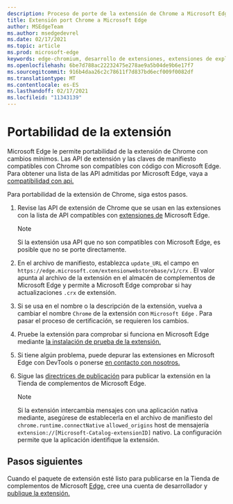 ```yaml
---
description: Proceso de porte de la extensión de Chrome a Microsoft Edge
title: Extensión port Chrome a Microsoft Edge
author: MSEdgeTeam
ms.author: msedgedevrel
ms.date: 02/17/2021
ms.topic: article
ms.prod: microsoft-edge
keywords: edge-chromium, desarrollo de extensiones, extensiones de explorador, complementos, centro de partners, desarrollador
ms.openlocfilehash: 6be7d788ac22232475e278ae9a5b04de9b6e17f7
ms.sourcegitcommit: 916b4daa26c2c78611f7d837bd6ecf009f0082df
ms.translationtype: MT
ms.contentlocale: es-ES
ms.lasthandoff: 02/17/2021
ms.locfileid: "11343139"
---
```

# Portabilidad de la extensión  

Microsoft Edge le permite portabilidad de la extensión de Chrome con cambios mínimos.  Las API de extensión y las claves de manifiesto compatibles con Chrome son compatibles con código con Microsoft Edge.  Para obtener una lista de las API admitidas por Microsoft Edge, vaya a [compatibilidad con api.][ExtensionApiSupport]  

Para portabilidad de la extensión de Chrome, siga estos pasos.  

1.  Revise las API de extensión de Chrome que se usan en las extensiones con la lista de API compatibles con [extensiones de][ExtensionApiSupport] Microsoft Edge.  
    
    > [!NOTE]
    > Si la extensión usa API que no son compatibles con Microsoft Edge, es posible que no se porte directamente.  
    
1.  En el archivo de manifiesto, establezca `update_URL` el campo en `https://edge.microsoft.com/extensionwebstorebase/v1/crx` .  El valor apunta al archivo de la extensión en el almacén de complementos de Microsoft Edge y permite a Microsoft Edge comprobar si hay actualizaciones `.crx` de extensión.  
1.  Si se usa en el nombre o la descripción de la extensión, vuelva a cambiar el nombre `Chrome` de la extensión con `Microsoft Edge` .  Para pasar el proceso de certificación, se requieren los cambios.  
1.  Pruebe la extensión para comprobar si funciona en Microsoft Edge mediante [la instalación de prueba de la extensión.][ExtensionsGettingStartedExtensionSideloading]  
1.  Si tiene algún problema, puede depurar las extensiones en Microsoft Edge con DevTools o ponerse [en contacto con nosotros.][mailtoExtensionMicrosoft]  
1.  Sigue las [directrices de publicación][ExtensionsPublishPublishExtension] para publicar la extensión en la Tienda de complementos de Microsoft Edge.  
    
    > [!NOTE]
    > Si la extensión intercambia mensajes con una aplicación nativa mediante, asegúrese de establecerla en el archivo de manifiesto del `chrome.runtime.connectNative` `allowed_origins` host de mensajería `extension://[Microsoft-Catalog-extensionID]` nativo.  La configuración permite que la aplicación identifique la extensión.  
    
## Pasos siguientes  

Cuando el paquete de extensión esté listo para publicarse en la Tienda de complementos de Microsoft [Edge,][ExtensionsPublishCreateDevAccount] cree una cuenta de desarrollador y [publique la extensión.][ExtensionsPublishPublishExtension]  

<!-- links -->  

[ExtensionApiSupport]: ./api-support.md "Compatibilidad con API | Microsoft Docs"  
[ExtensionsGettingStartedExtensionSideloading]: ../getting-started/extension-sideloading.md "Instalación local de la extensión | Microsoft Docs"  
[ExtensionsPublishCreateDevAccount]: ../publish/create-dev-account.md "Registro de desarrolladores | Microsoft Docs"  
[ExtensionsPublishPublishExtension]: ../publish/publish-extension.md "Publicar la extensión | Microsoft Docs"  

[ChromeDeveloperWebStorePayments]: https://developer.chrome.com/webstore/one_time_payments "Pago único | Chrome Developer"  

[mailtoExtensionMicrosoft]: mailto:ext_dev_support@microsoft.com "ext_dev_support@microsoft.com"  
